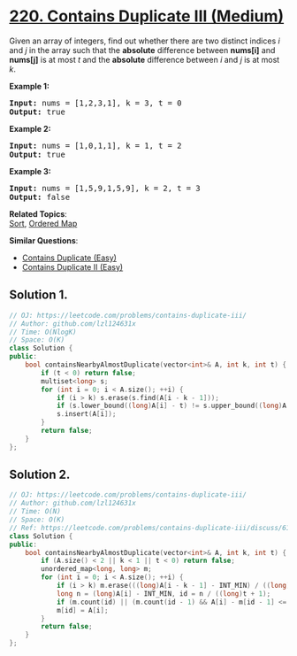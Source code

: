 # [220. Contains Duplicate III (Medium)](https://leetcode.com/problems/contains-duplicate-iii/)

<p>Given an array of integers, find out whether there are two distinct indices <i>i</i> and <i>j</i> in the array such that the <b>absolute</b> difference between <b>nums[i]</b> and <b>nums[j]</b> is at most <i>t</i> and the <b>absolute</b> difference between <i>i</i> and <i>j</i> is at most <i>k</i>.</p>

<div>
<p><strong>Example 1:</strong></p>

<pre><strong>Input: </strong>nums = <span id="example-input-1-1">[1,2,3,1]</span>, k = <span id="example-input-1-2">3</span>, t = <span id="example-input-1-3">0</span>
<strong>Output: </strong><span id="example-output-1">true</span>
</pre>

<div>
<p><strong>Example 2:</strong></p>

<pre><strong>Input: </strong>nums = <span id="example-input-2-1">[1,0,1,1]</span>, k = <span id="example-input-2-2">1</span>, t = <span id="example-input-2-3">2</span>
<strong>Output: </strong><span id="example-output-2">true</span>
</pre>

<div>
<p><strong>Example 3:</strong></p>

<pre><strong>Input: </strong>nums = <span id="example-input-3-1">[1,5,9,1,5,9]</span>, k = <span id="example-input-3-2">2</span>, t = <span id="example-input-3-3">3</span>
<strong>Output: </strong><span id="example-output-3">false</span>
</pre>
</div>
</div>
</div>

**Related Topics**:  
[Sort](https://leetcode.com/tag/sort/), [Ordered Map](https://leetcode.com/tag/ordered-map/)

**Similar Questions**:
* [Contains Duplicate (Easy)](https://leetcode.com/problems/contains-duplicate/)
* [Contains Duplicate II (Easy)](https://leetcode.com/problems/contains-duplicate-ii/)

## Solution 1.

```cpp
// OJ: https://leetcode.com/problems/contains-duplicate-iii/
// Author: github.com/lzl124631x
// Time: O(NlogK)
// Space: O(K)
class Solution {
public:
    bool containsNearbyAlmostDuplicate(vector<int>& A, int k, int t) {
        if (t < 0) return false;
        multiset<long> s;
        for (int i = 0; i < A.size(); ++i) {
            if (i > k) s.erase(s.find(A[i - k - 1]));
            if (s.lower_bound((long)A[i] - t) != s.upper_bound((long)A[i] + t)) return true;
            s.insert(A[i]);
        }
        return false;
    }
};
```

## Solution 2.

```cpp
// OJ: https://leetcode.com/problems/contains-duplicate-iii/
// Author: github.com/lzl124631x
// Time: O(N)
// Space: O(K)
// Ref: https://leetcode.com/problems/contains-duplicate-iii/discuss/61645/AC-O(N)-solution-in-Java-using-buckets-with-explanation
class Solution {
public:
    bool containsNearbyAlmostDuplicate(vector<int>& A, int k, int t) {
        if (A.size() < 2 || k < 1 || t < 0) return false;
        unordered_map<long, long> m;
        for (int i = 0; i < A.size(); ++i) {
            if (i > k) m.erase(((long)A[i - k - 1] - INT_MIN) / ((long)t + 1));
            long n = (long)A[i] - INT_MIN, id = n / ((long)t + 1);
            if (m.count(id) || (m.count(id - 1) && A[i] - m[id - 1] <= t) || (m.count(id + 1) && m[id + 1] - A[i] <= t)) return true; 
            m[id] = A[i];
        }
        return false;
    }
};
```